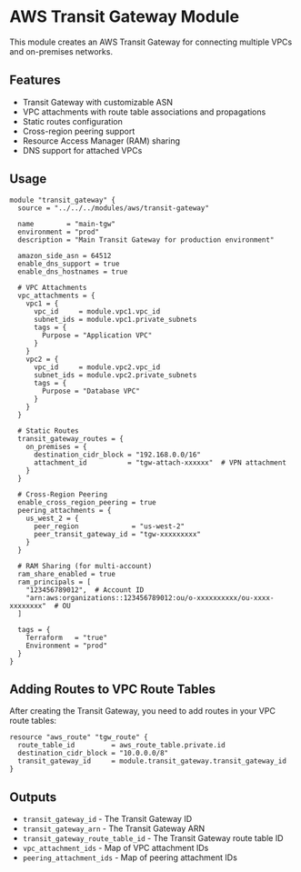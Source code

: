 # AWS Transit Gateway Module

This module creates an AWS Transit Gateway for connecting multiple VPCs and on-premises networks.

## Features

- Transit Gateway with customizable ASN
- VPC attachments with route table associations and propagations
- Static routes configuration
- Cross-region peering support
- Resource Access Manager (RAM) sharing
- DNS support for attached VPCs

## Usage

```hcl
module "transit_gateway" {
  source = "../../../modules/aws/transit-gateway"

  name        = "main-tgw"
  environment = "prod"
  description = "Main Transit Gateway for production environment"
  
  amazon_side_asn = 64512
  enable_dns_support = true
  enable_dns_hostnames = true
  
  # VPC Attachments
  vpc_attachments = {
    vpc1 = {
      vpc_id     = module.vpc1.vpc_id
      subnet_ids = module.vpc1.private_subnets
      tags = {
        Purpose = "Application VPC"
      }
    }
    vpc2 = {
      vpc_id     = module.vpc2.vpc_id
      subnet_ids = module.vpc2.private_subnets
      tags = {
        Purpose = "Database VPC"
      }
    }
  }
  
  # Static Routes
  transit_gateway_routes = {
    on_premises = {
      destination_cidr_block = "192.168.0.0/16"
      attachment_id          = "tgw-attach-xxxxxx"  # VPN attachment
    }
  }
  
  # Cross-Region Peering
  enable_cross_region_peering = true
  peering_attachments = {
    us_west_2 = {
      peer_region             = "us-west-2"
      peer_transit_gateway_id = "tgw-xxxxxxxxx"
    }
  }
  
  # RAM Sharing (for multi-account)
  ram_share_enabled = true
  ram_principals = [
    "123456789012",  # Account ID
    "arn:aws:organizations::123456789012:ou/o-xxxxxxxxxx/ou-xxxx-xxxxxxxx"  # OU
  ]
  
  tags = {
    Terraform   = "true"
    Environment = "prod"
  }
}
```

## Adding Routes to VPC Route Tables

After creating the Transit Gateway, you need to add routes in your VPC route tables:

```hcl
resource "aws_route" "tgw_route" {
  route_table_id         = aws_route_table.private.id
  destination_cidr_block = "10.0.0.0/8"
  transit_gateway_id     = module.transit_gateway.transit_gateway_id
}
```

## Outputs

- `transit_gateway_id` - The Transit Gateway ID
- `transit_gateway_arn` - The Transit Gateway ARN
- `transit_gateway_route_table_id` - The Transit Gateway route table ID
- `vpc_attachment_ids` - Map of VPC attachment IDs
- `peering_attachment_ids` - Map of peering attachment IDs